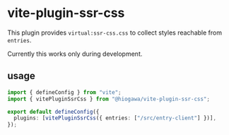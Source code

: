 # vite-plugin-ssr-css

This plugin provides `virtual:ssr-css.css` to collect styles reachable from `entries`.

Currently this works only during development.

## usage

```ts
import { defineConfig } from "vite";
import { vitePluginSsrCss } from "@hiogawa/vite-plugin-ssr-css";

export default defineConfig({
  plugins: [vitePluginSsrCss({ entries: ["/src/entry-client"] })],
});
```
